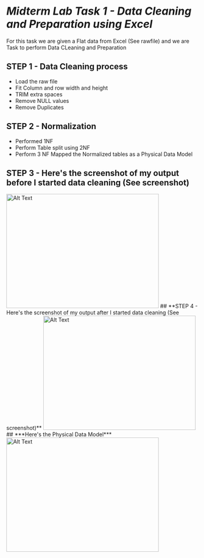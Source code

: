 # ***Midterm Lab Task 1 - Data Cleaning and Preparation using Excel***
For this task we are given a Flat data from Excel (See rawfile) and we are Task to perform Data CLeaning and Preparation
## **STEP 1 - Data Cleaning process**
- Load the raw file
- Fit Column and row width and height
- TRIM extra spaces
- Remove NULL values
- Remove Duplicates
## **STEP 2 - Normalization**
- Performed 1NF
- Perform Table split using 2NF
- Perform 3 NF
Mapped the Normalized tables as a Physical Data Model
## **STEP 3 - Here's the screenshot of my output before I started data cleaning (See screenshot)**
<img src=".JPG" alt="Alt Text" width="400" height="300">
## **STEP 4 - Here's the screenshot of my output after I started data cleaning (See screenshot)**
<img src=".JPG" alt="Alt Text" width="400" height="300">
## ***Here's the Physical Data Model***
<img src=".JPG" alt="Alt Text" width="400" height="300">
